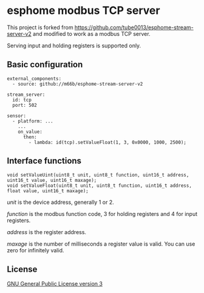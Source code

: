 # esphome modbus TCP server

This project is forked from https://github.com/tube0013/esphome-stream-server-v2 and modified to work as a modbus TCP server.

Serving input and holding registers is supported only.

Basic configuration
-------------------


```
external_components:
  - source: github://m66b/esphome-stream-server-v2

stream_server:
  id: tcp
  port: 502

sensor:
  - platform: ...
    ...
    on_value:
      then:
        - lambda: id(tcp).setValueFloat(1, 3, 0x0000, 1000, 2500);
```

Interface functions
-------------------

```
void setValueUint(uint8_t unit, uint8_t function, uint16_t address, uint16_t value, uint16_t maxage);
void setValueFloat(uint8_t unit, uint8_t function, uint16_t address, float value, uint16_t maxage);
```
*unit* is the device address, generally 1 or 2.

*function* is the modbus function code, 3 for holding registers and 4 for input registers.

*address* is the register address.

*maxage* is the number of milliseconds a register value is valid. You can use zero for infinitely valid.

License
-------

[GNU General Public License version 3](https://github.com/M66B/esphome-stream-server-v2/blob/main/LICENSE.txt)
